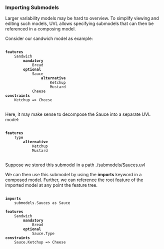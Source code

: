 ### Importing Submodels

Larger variability models may be hard to overview. To simplify viewing and editing such models, UVL allows specifying submodels that can then be referenced in a composing model.

Consider our sandwich model as example:

<pre>
<code>
<b>features</b>
    Sandwich
        <b>mandatory</b>
            Bread
        <b>optional</b>
            Sauce
                <b>alternative</b>
                    Ketchup
                    Mustard
            Cheese
<b>constraints</b>
    Ketchup => Cheese
</code>
</pre>

Here, it may make sense to decompose the Sauce into a separate UVL model:

<pre>
<code>
<b>features</b>
    Type
        <b>alternative</b>
            Ketchup
            Mustard
</code>
</pre>

Suppose we stored this submodel in a path ./submodels/Sauces.uvl

We can then use this submodel by using the **imports** keyword in a composed model. Further, we can reference the root feature of the imported model at any point the feature tree.

<pre>
<code>
<b>imports</b>
    submodels.Sauces as Sauce

<b>features</b>
    Sandwich
        <b>mandatory</b>
            Bread
        <b>optional</b>
            Sauce.Type
<b>constraints</b>
    Sauce.Ketchup => Cheese
</code>
</pre>